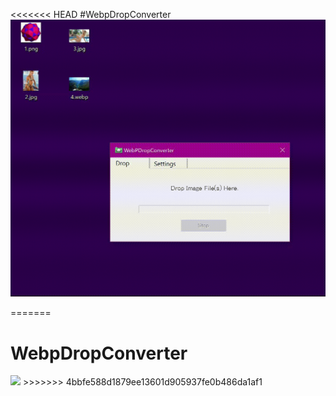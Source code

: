 <<<<<<< HEAD
#WebpDropConverter
<img src="./Documents/Captured.gif">

=======
# WebpDropConverter

<img src="./Documents/Captured.jpg" width="644px">
>>>>>>> 4bbfe588d1879ee13601d905937fe0b486da1af1
